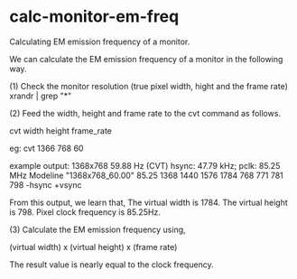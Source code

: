 # calc-monitor-em-freq
Calculating EM emission frequency of a monitor.

We can calculate the EM emission frequency of a monitor in the following way.

(1) Check the monitor resolution (true pixel width, hight and the frame rate)
  xrandr | grep "*"

(2) Feed the width, height and frame rate to the cvt command as follows.

cvt width height frame_rate

eg: cvt 1366 768 60

example output:
1368x768 59.88 Hz (CVT) hsync: 47.79 kHz; pclk: 85.25 MHz
Modeline "1368x768_60.00"   85.25  1368 1440 1576 1784  768 771 781 798 -hsync +vsync

From this output, we learn that,
The virtual width is 1784.
The virtual height is 798.
Pixel clock frequency is 85.25Hz.


(3) Calculate the EM emission frequency using,

(virtual width) x (virtual height) x (frame rate) 

The result value is nearly equal to the clock frequency.


